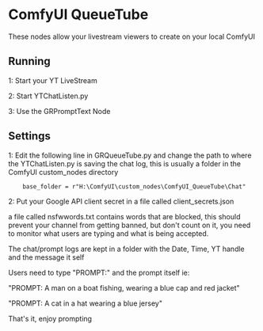 # ComfyUI QueueTube
These nodes allow your livestream viewers to create on your local ComfyUI

## Running
1: Start your YT LiveStream

2: Start YTChatListen.py

3: Use the GRPromptText Node

## Settings
1: Edit the following line in GRQueueTube.py and change the path to where the YTChatListen.py is saving the chat log, this is usually a folder in the ComfyUI custom_nodes directory

        base_folder = r"H:\ComfyUI\custom_nodes\ComfyUI_QueueTube\Chat"
        
2: Put your Google API client secret in a file called client_secrets.json


a file called nsfwwords.txt contains words that are blocked, this should prevent your channel from getting banned, but don't count on it, you need to monitor what users are typing and what is being accepted.

The chat/prompt logs are kept in a folder with the Date, Time, YT handle and the message it self


Users need to type "PROMPT:" and the prompt itself ie:


"PROMPT: A man on a boat fishing, wearing a blue cap and red jacket"

"PROMPT: A cat in a hat wearing a blue jersey"


That's it, enjoy prompting


